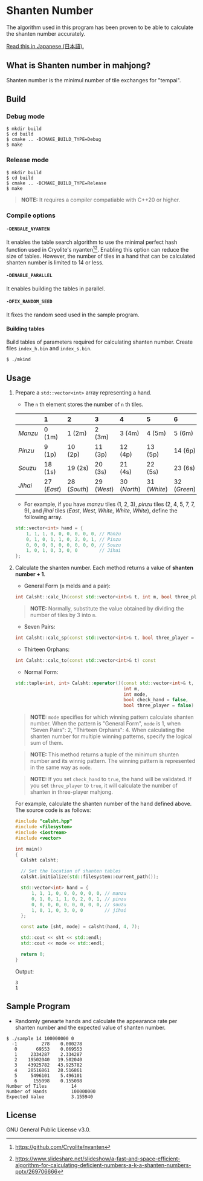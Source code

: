 # Shanten Number

The algorithm used in this program has been proven to be able to calculate the shanten number accurately.

[Read this in Japanese (日本語).](README.ja.md)

## What is Shanten number in mahjong?

Shanten number is the minimul number of tile exchanges for "tempai".

## Build

### Debug mode

```
$ mkdir build
$ cd build
$ cmake .. -DCMAKE_BUILD_TYPE=Debug
$ make
```

### Release mode

```
$ mkdir build
$ cd build
$ cmake .. -DCMAKE_BUILD_TYPE=Release
$ make
```
> **NOTE:** It requires a compiler compatiable with C++20 or higher.

### Compile options

#### `-DENBALE_NYANTEN`

It enables the table search algorithm to use the minimal perfect hash function used in Cryolite's nyanten[^1][^2]. Enabling this option can reduce the size of tables. However, the number of tiles in a hand that can be calculated shanten number is limited to 14 or less.

[^1]: https://github.com/Cryolite/nyanten
[^2]: https://www.slideshare.net/slideshow/a-fast-and-space-efficient-algorithm-for-calculating-deficient-numbers-a-k-a-shanten-numbers-pptx/269706666

#### `-DENABLE_PARALLEL`

It enables building the tables in parallel.

#### `-DFIX_RANDOM_SEED`

It fixes the random seed used in the sample program.

#### Building tables

Build tables of parameters required for calculating shanten number. Create files `index_h.bin` and `index_s.bin`.

```
$ ./mkind
```

## Usage

1. Prepare a `std::vector<int>` array representing a hand.
   - The `n` th element stores the number of `n` th tiles.

   |         | 1           | 2            | 3           | 4            | 5            | 6            | 7          | 8       | 9       |
   | :------ | :---------- | :----------- | :---------- | :----------- | :----------- | :----------- | :--------- | :------ | :------ |
   | *Manzu* | 0 (1m)      | 1 (2m)       | 2 (3m)      | 3 (4m)       | 4 (5m)       | 5 (6m)       | 6 (7m)     | 7 (8m)  | 8 (9m)  |
   | *Pinzu* | 9 (1p)      | 10 (2p)      | 11 (3p)     | 12 (4p)      | 13 (5p)      | 14 (6p)      | 15 (7p)    | 16 (8p) | 17 (9p) |
   | *Souzu* | 18 (1s)     | 19 (2s)      | 20 (3s)     | 21 (4s)      | 22 (5s)      | 23 (6s)      | 24 (7s)    | 25 (8s) | 26 (9s) |
   | *Jihai* | 27 (*East*) | 28 (*South*) | 29 (*West*) | 30 (*North*) | 31 (*White*) | 32 (*Green*) | 33 (*Red*) |         |         |

   - For example, if you have *manzu* tiles (1, 2, 3), *pinzu* tiles (2, 4, 5, 7, 7, 9), and *jihai* tiles (*East*, *West*, *White*, *White*, *White*), define the following array.

   ```cpp
   std::vector<int> hand = {
       1, 1, 1, 0, 0, 0, 0, 0, 0, // Manzu
       0, 1, 0, 1, 1, 0, 2, 0, 1, // Pinzu
       0, 0, 0, 0, 0, 0, 0, 0, 0, // Souzu
       1, 0, 1, 0, 3, 0, 0        // Jihai
   };
   ```

2. Calculate the shanten number. Each method returns a value of **shanten number + 1**.
   - General Form (`m` melds and a pair):
   ```cpp
   int Calsht::calc_lh(const std::vector<int>& t, int m, bool three_player = false) const
   ```

   > **NOTE:** Normally, substitute the value obtained by dividing the number of tiles by 3 into `m`.

   - Seven Pairs:
   ```cpp
   int Calsht::calc_sp(const std::vector<int>& t, bool three_player = false) const
   ```
   - Thirteen Orphans:
   ```cpp
   int Calsht::calc_to(const std::vector<int>& t) const
   ```
   - Normal Form:
   ```cpp
   std::tuple<int, int> Calsht::operator()(const std::vector<int>& t,
                                           int m,
                                           int mode,
                                           bool check_hand = false,
                                           bool three_player = false) const
   ```
   > **NOTE:** `mode` specifies for which winning pattern calculate shanten number. When the pattern is "General Form", `mode` is 1, when "Seven Pairs": 2, "Thirteen Orphans": 4. When calculating the shanten number for multiple winning patterns, specify the logical sum of them.

   > **NOTE:** This method returns a tuple of the minimum shunten number and its winnig pattern. The winning pattern is represented in the same way as `mode`.

   > **NOTE:** If you set `check_hand` to `true`, the hand will be validated. If you set `three_player` to `true`, it will calculate the number of shanten in three-player mahjong.

   For example, calculate the shanten number of the hand defined above. The source code is as follows:

   ```cpp
   #include "calsht.hpp"
   #include <filesystem>
   #include <iostream>
   #include <vector>

   int main()
   {
     Calsht calsht;

     // Set the location of shanten tables
     calsht.initialize(std::filesystem::current_path());

     std::vector<int> hand = {
         1, 1, 1, 0, 0, 0, 0, 0, 0, // manzu
         0, 1, 0, 1, 1, 0, 2, 0, 1, // pinzu
         0, 0, 0, 0, 0, 0, 0, 0, 0, // souzu
         1, 0, 1, 0, 3, 0, 0        // jihai
     };

     const auto [sht, mode] = calsht(hand, 4, 7);

     std::cout << sht << std::endl;
     std::cout << mode << std::endl;

     return 0;
   }
   ```
   Output:
   ```
   3
   1
   ```

## Sample Program

- Randomly genearte hands and calculate the appearance rate per shanten number and the expected value of shanten number.

```
$ ./sample 14 100000000 0
  -1         278    0.000278
   0       69553    0.069553
   1     2334287    2.334287
   2    19502040   19.502040
   3    43925782   43.925782
   4    28516861   28.516861
   5     5496101    5.496101
   6      155098    0.155098
Number of Tiles         14
Number of Hands         100000000
Expected Value          3.155940
```

## License

GNU General Public License v3.0.
